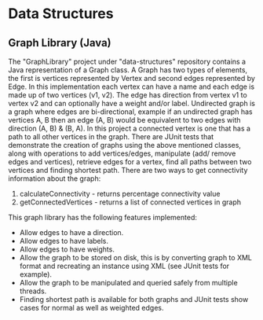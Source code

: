# Data Structures

## Graph Library (Java)

The "GraphLibrary" project under "data-structures" repository contains a Java representation of a Graph class. A Graph has two types of elements, the first is vertices represented by Vertex and second edges represented by Edge. In this implementation each vertex can have a name and each edge is made up of two vertices (v1, v2). The edge has direction from vertex v1 to vertex v2 and can optionally have a weight and/or label. Undirected graph is a graph where edges are bi-directional, example if an undirected graph has vertices A, B then an edge (A, B) would be equivalent to two edges with direction (A, B) & (B, A). In this project a connected vertex is one that has a path to all other vertices in the graph.
There are JUnit tests that demonstrate the creation of graphs using the above mentioned classes, along with operations to add vertices/edges, manipulate (add/ remove edges and vertices), retrieve edges for a vertex, find all paths between two vertices and finding shortest path. There are two ways to get connectivity information about the graph:

1. calculateConnectivity - returns percentage connectivity value
2. getConnectedVertices - returns a list of connected vertices in graph

This graph library has the following features implemented:

* Allow edges to have a direction.
* Allow edges to have labels.
* Allow edges to have weights.
* Allow the graph to be stored on disk, this is by converting graph to XML format and recreating an instance using XML (see JUnit tests for example).
* Allow the graph to be manipulated and queried safely from multiple threads.
* Finding shortest path is available for both graphs and JUnit tests show cases for normal as well as weighted edges.


